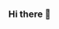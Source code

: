 ### Hi there 👋

<!--
**r-srikesh/r-srikesh** is a ✨ _special_ ✨ repository because its `README.md` (this file) appears on your GitHub profile.

It's very easy to make some words **bold** and other words *italic* with Markdown. You can even [link to Google!](http://google.com)
